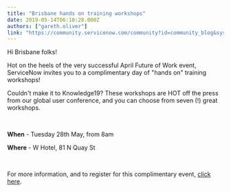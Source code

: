 ```yaml
---
title: "Brisbane hands on training workshops"
date: 2019-05-14T06:10:28.000Z
authors: ["gareth.oliver"]
link: "https://community.servicenow.com/community?id=community_blog&sys_id=96110957dbd5fb4cf7fca851ca96196a"
---
```

<p>Hi Brisbane folks!</p>
<p>Hot on the heels of the very successful April Future of Work event, ServiceNow invites you to a complimentary day of &#34;hands on&#34; training workshops!</p>
<p>Couldn&#39;t make it to Knowledge19? These workshops are HOT off the press from our global user conference, and you can choose from seven (!) great workshops.</p>
<p> </p>
<p><strong>When</strong> - Tuesday 28th May, from 8am</p>
<p><strong>Where</strong> - W Hotel, 81 N Quay St</p>
<p> </p>
<p><span id="ember4857" class="ember-view">For more information, and to register for this complimentary event, <a href="https://go.servicenow.com/SEM-Q2Workshops-Brisbane-AU-28MAY19-Reg-LP-APJ" target="_blank" rel="noopener noreferrer nofollow">click here</a>.</span></p>
